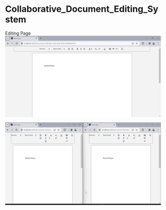 # Collaborative_Document_Editing_System
Editing Page
![Alt text](/chrome_KRf6DYJq0g.png "optional title")


![Alt text](/gFXqeVWjvD.png "optional title")
